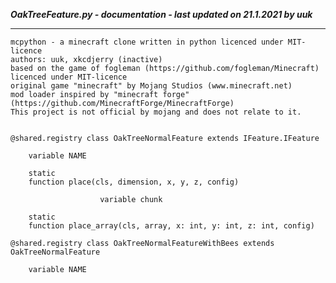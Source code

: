 ***OakTreeFeature.py - documentation - last updated on 21.1.2021 by uuk***
___

    mcpython - a minecraft clone written in python licenced under MIT-licence
    authors: uuk, xkcdjerry (inactive)
    based on the game of fogleman (https://github.com/fogleman/Minecraft) licenced under MIT-licence
    original game "minecraft" by Mojang Studios (www.minecraft.net)
    mod loader inspired by "minecraft forge" (https://github.com/MinecraftForge/MinecraftForge)
    This project is not official by mojang and does not relate to it.


    @shared.registry class OakTreeNormalFeature extends IFeature.IFeature

        variable NAME

        static
        function place(cls, dimension, x, y, z, config)

                        variable chunk

        static
        function place_array(cls, array, x: int, y: int, z: int, config)

    @shared.registry class OakTreeNormalFeatureWithBees extends OakTreeNormalFeature

        variable NAME